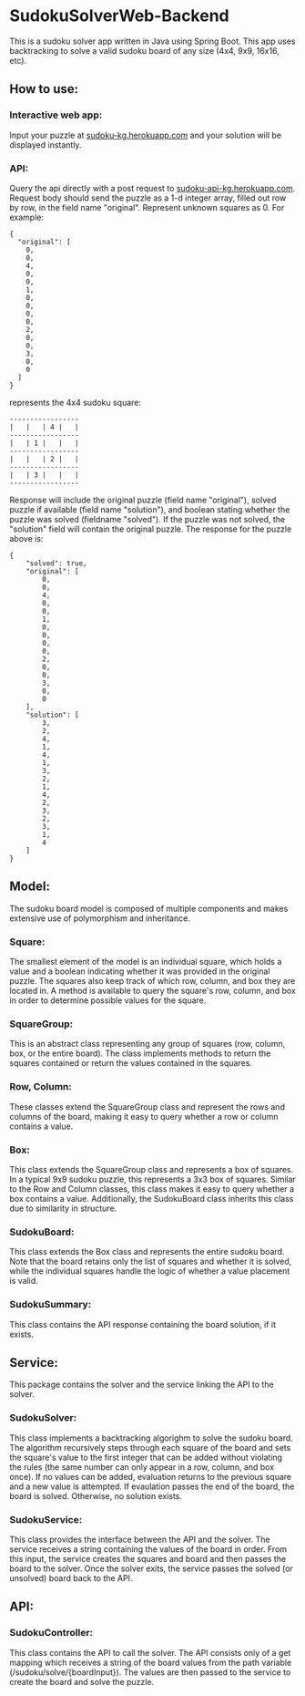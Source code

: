 # SudokuSolverWeb-Backend
This is a sudoku solver app written in Java using Spring Boot. This app uses backtracking to solve a valid sudoku board of any size (4x4, 9x9, 16x16, etc). 

## How to use: 

### Interactive web app:
Input your puzzle at [sudoku-kg.herokuapp.com](sudoku-kg.herokuapp.com) and your solution will be displayed instantly.

### API:
Query the api directly with a post request to [sudoku-api-kg.herokuapp.com](sudoku-api-kg.herokuapp.com). Request body should send the puzzle as a 1-d integer array, filled out row by row, in the field name "original". Represent unknown squares as 0.  For example:
```
{
  "original": [
    0,
    0,
    4,
    0,
    0,
    1,
    0,
    0,
    0,
    0,
    2,
    0,
    0,
    3,
    0,
    0    
  ]
}
```
represents the 4x4 sudoku square: 
```
-----------------
|   |   | 4 |   |
-----------------
|   | 1 |   |   |
-----------------
|   |   | 2 |   |
-----------------
|   | 3 |   |   |
-----------------
```
Response will include the original puzzle (field name "original"), solved puzzle if available (field name "solution"), and boolean stating whether the puzzle was solved (fieldname "solved"). If the puzzle was not solved, the "solution" field will contain the original puzzle. The response for the puzzle above is: 
```
{
    "solved": true,
    "original": [
        0,
        0,
        4,
        0,
        0,
        1,
        0,
        0,
        0,
        0,
        2,
        0,
        0,
        3,
        0,
        0
    ],
    "solution": [
        3,
        2,
        4,
        1,
        4,
        1,
        3,
        2,
        1,
        4,
        2,
        3,
        2,
        3,
        1,
        4
    ]
}
```

## Model: 
The sudoku board model is composed of multiple components and makes extensive use of polymorphism and inheritance.

### Square:
The smallest element of the model is an individual square, which holds a value and a boolean indicating whether it was provided in the original puzzle. The squares also keep track of which row, column, and box they are located in. A method is available to query the square's row, column, and box in order to determine possible values for the square.

### SquareGroup:
This is an abstract class representing any group of squares (row, column, box, or the entire board). The class implements methods to return the squares contained or return the values contained in the squares.

### Row, Column:
These classes extend the SquareGroup class and represent the rows and columns of the board, making it easy to query whether a row or column contains a value.

### Box: 
This class extends the SquareGroup class and represents a box of squares. In a typical 9x9 sudoku puzzle, this represents a 3x3 box of squares. Similar to the Row and Column classes, this class makes it easy to query whether a box contains a value. Additionally, the SudokuBoard class inherits this class due to similarity in structure.

### SudokuBoard:
This class extends the Box class and represents the entire sudoku board. Note that the board retains only the list of squares and whether it is solved, while the individual squares handle the logic of whether a value placement is valid.

### SudokuSummary:
This class contains the API response containing the board solution, if it exists.

## Service: 
This package contains the solver and the service linking the API to the solver.

### SudokuSolver: 
This class implements a backtracking algorighm to solve the sudoku board. The algorithm recursively steps through each square of the board and sets the square's value to the first integer that can be added without violating the rules (the same number can only appear in a row, column, and box once). If no values can be added, evaluation returns to the previous square and a new value is attempted. If evaulation passes the end of the board, the board is solved. Otherwise, no solution exists.

### SudokuService:
This class provides the interface between the API and the solver. The service receives a string containing the values of the board in order. From this input, the service creates the squares and board and then passes the board to the solver. Once the solver exits, the service passes the solved (or unsolved) board back to the API.

## API: 

### SudokuController:
This class contains the API to call the solver. The API consists only of a get mapping which receives a string of the board values from the path variable (/sudoku/solve/{boardInput}). The values are then passed to the service to create the board and solve the puzzle.
